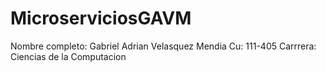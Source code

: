 # MicroserviciosGAVM
Nombre completo: Gabriel Adrian Velasquez Mendia
Cu: 111-405
Carrrera: Ciencias de la Computacion